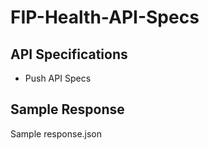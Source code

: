 # FIP-Health-API-Specs
## API Specifications

- Push API Specs

## Sample Response

Sample response.json

